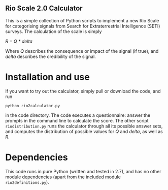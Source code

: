 ## Rio Scale 2.0 Calculator

This is a simple collection of Python scripts to implement a new Rio Scale for categorising signals from Search for Extraterrestrial Intelligence (SETI) surveys.  The calculation of the scale is simply

*R = Q * delta*

Where *Q* describes the consequence or impact of the signal (if true), and *delta* describes the credibility of the signal.

# Installation and use

If you want to try out the calculator, simply pull or download the code, and run

`python rio2calculator.py`

in the code directory.  The code executes a questionnaire: answer the prompts in the command line to calculate the score.  The other script `riodistribution.py` runs the calculator through all its possible answer sets, and computes the distribution of possible values for *Q* and *delta*, as well as *R*.

# Dependencies

This code runs in pure Python (written and tested in 2.7), and has no other module dependencies (apart from the included module `rio2definitions.py`).


